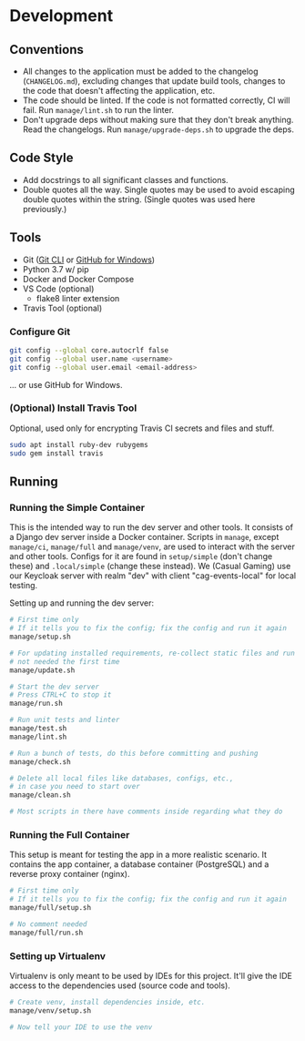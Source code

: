# Development

## Conventions

- All changes to the application must be added to the changelog (`CHANGELOG.md`), excluding changes that update build tools, changes to the code that doesn't affecting the application, etc.
- The code should be linted. If the code is not formatted correctly, CI will fail. Run `manage/lint.sh` to run the linter.
- Don't upgrade deps without making sure that they don't break anything. Read the changelogs. Run `manage/upgrade-deps.sh` to upgrade the deps.

## Code Style

- Add docstrings to all significant classes and functions.
- Double quotes all the way. Single quotes may be used to avoid escaping double quotes within the string. (Single quotes was used here previously.)

## Tools

- Git ([Git CLI](https://git-scm.com) or [GitHub for Windows](https://windows.github.com/))
- Python 3.7 w/ pip
- Docker and Docker Compose
- VS Code (optional)
  - flake8 linter extension
- Travis Tool (optional)

### Configure Git
```bash
git config --global core.autocrlf false
git config --global user.name <username>
git config --global user.email <email-address>
```

... or use GitHub for Windows.

### (Optional) Install Travis Tool
Optional, used only for encrypting Travis CI secrets and files and stuff.
```bash
sudo apt install ruby-dev rubygems
sudo gem install travis
```

## Running

### Running the Simple Container
This is the intended way to run the dev server and other tools. It consists of a Django dev server inside a Docker container. Scripts in `manage`, except `manage/ci`, `manage/full` and `manage/venv`, are used to interact with the server and other tools. Configs for it are found in `setup/simple` (don't change these) and `.local/simple` (change these instead). We (Casual Gaming) use our Keycloak server with realm "dev" with client "cag-events-local" for local testing.

Setting up and running the dev server:

```bash
# First time only
# If it tells you to fix the config; fix the config and run it again
manage/setup.sh

# For updating installed requirements, re-collect static files and run migrations,
# not needed the first time
manage/update.sh

# Start the dev server
# Press CTRL+C to stop it
manage/run.sh

# Run unit tests and linter
manage/test.sh
manage/lint.sh

# Run a bunch of tests, do this before committing and pushing
manage/check.sh

# Delete all local files like databases, configs, etc.,
# in case you need to start over
manage/clean.sh

# Most scripts in there have comments inside regarding what they do
```

### Running the Full Container
This setup is meant for testing the app in a more realistic scenario.
It contains the app container, a database container (PostgreSQL) and a reverse proxy container (nginx).

```bash
# First time only
# If it tells you to fix the config; fix the config and run it again
manage/full/setup.sh

# No comment needed
manage/full/run.sh
```

### Setting up Virtualenv
Virtualenv is only meant to be used by IDEs for this project.
It'll give the IDE access to the dependencies used (source code and tools).

```bash
# Create venv, install dependencies inside, etc.
manage/venv/setup.sh

# Now tell your IDE to use the venv
```
